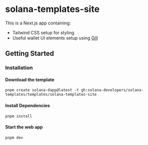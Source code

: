 # solana-templates-site

This is a Next.js app containing:

- Tailwind CSS setup for styling
- Useful wallet UI elements setup using [Gill](https://gill.site/)

## Getting Started

### Installation

#### Download the template

```shell
pnpm create solana-dapp@latest -t gh:solana-developers/solana-templates/templates/solana-templates-site
```

#### Install Dependencies

```shell
pnpm install
```

#### Start the web app

```shell
pnpm dev
```
